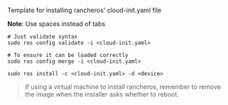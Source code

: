 Template for installing rancheros' cloud-init.yaml file

**Note**: Use spaces instead of tabs

```shell
# Just validate syntax
sudo ros config validate -i <cloud-init.yaml>
```

```shell
# To ensure it can be loaded correctly
sudo ros config merge -i <cloud-init.yaml>
```

```shell
sudo ros install -c <cloud-init.yaml> -d <device>
```

> If using a virtual machine to install rancheros, remember to remove the image when the installer asks whether to reboot.
